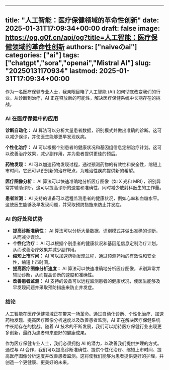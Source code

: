 
---
title: "人工智能：医疗保健领域的革命性创新"
date: 2025-01-31T17:09:34+00:00
draft: false
image: https://og.g0f.cn/api/og?title=人工智能：医疗保健领域的革命性创新
authors: ["naiveのai"]
categories: ["ai"]
tags: ["chatgpt","sora","openai","Mistral AI"]
slug: "20250131170934"
lastmod: 2025-01-31T17:09:34+00:00
---
作为一名医疗保健专业人士，我亲眼目睹了人工智能 (AI) 如何彻底改变我们的行业。从诊断到治疗，AI 正在释放新的可能性，解决医疗保健系统中长期存在的挑战。

### AI 在医疗保健中的应用

**诊断自动化：**
AI 算法可以分析大量患者数据，识别模式并做出准确的诊断。这可以减少误诊，并使医生能够更早发现疾病。

**个性化治疗：**
AI 可以根据个别患者的健康状况和基因组信息定制治疗计划。这可以改善治疗效果，减少副作用，并为患者提供更佳的预后。

**药物发现：**
AI 可以加速药物发现过程，通过预测药物的有效性和安全性，缩短上市时间。它还可以识别新的治疗靶点，为难治性疾病提供新的希望。

**医疗图像分析：**
AI 算法可以快速准确地分析医疗图像（如 X 光和 MRI），识别异常并辅助诊断。这可以提高诊断的速度和准确性，同时减少放射科医生的工作量。

**患者监测：**
AI 支持的设备可以远程监测患者的健康状况，例如心率和血糖水平。这使医生能够及早发现问题，并采取预防措施来防止并发症。

### AI 的好处和优势

* **提高诊断准确性：** AI 算法可以分析大量数据，识别模式并做出准确的诊断，从而减少误诊。
* **个性化治疗：** AI 可以根据个别患者的健康状况和基因组信息定制治疗计划，从而改善治疗效果并减少副作用。
* **缩短上市时间：** AI 可以加速药物发现过程，通过预测药物的有效性和安全性，缩短上市时间。
* **提高医疗图像分析速度：** AI 算法可以快速准确地分析医疗图像，识别异常并辅助诊断，从而提高诊断的速度和准确性。
* **改善患者监测：** AI 支持的设备可以远程监测患者的健康状况，使医生能够及早发现问题并采取预防措施来防止并发症。

### 结论

人工智能在医疗保健领域正在带来一场革命。通过自动化诊断、个性化治疗、加速药物发现、提高医疗图像分析速度以及改善患者监测，AI 正在解决医疗保健系统中长期存在的挑战。随着 AI 技术的不断发展，我们可以期待医疗保健行业出现更多创新，最终为患者带来更好的健康成果。

作为医疗保健专业人士，我们必须拥抱 AI 的潜力，以改善我们提供护理的方式。通过与 AI 合作，我们可以提高诊断准确性、提供个性化治疗、缩短上市时间、提高医疗图像分析速度并改善患者监测。这将使我们能够为患者提供更好的护理，并创造一个更健康、更美好的未来。